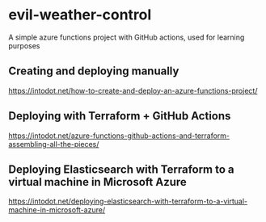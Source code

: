 # evil-weather-control
A simple azure functions project with GitHub actions, used for learning purposes

## Creating and deploying manually
https://intodot.net/how-to-create-and-deploy-an-azure-functions-project/

## Deploying with Terraform + GitHub Actions
https://intodot.net/azure-functions-github-actions-and-terraform-assembling-all-the-pieces/

## Deploying Elasticsearch with Terraform to a virtual machine in Microsoft Azure
https://intodot.net/deploying-elasticsearch-with-terraform-to-a-virtual-machine-in-microsoft-azure/
